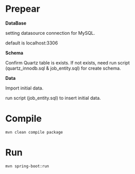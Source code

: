 # Prepear

**DataBase**

setting datasource connection for MySQL.

default is localhost:3306

**Schema**

Confirm Quartz table is exists.
If not exists, need run script (quartz_innodb.sql & job_entity.sql) for create schema.

**Data**

Import initial data.

run script (job_entity.sql) to insert initial data.

# Compile

```
mvn clean compile package
```

# Run

```
mvn spring-boot:run
```


